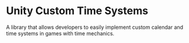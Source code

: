 # Unity Custom Time Systems
A library that allows developers to easily implement custom calendar and time systems in games with time mechanics.
